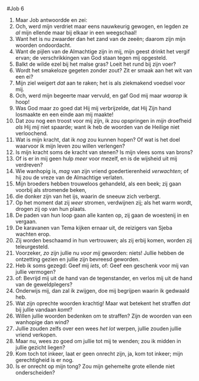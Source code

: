 #Job 6
1. Maar Job antwoordde en zei: 
2. Och, werd mijn verdriet maar eens nauwkeurig gewogen, en legden ze *al* mijn ellende maar bij elkaar in een weegschaal! 
3. Want het is nu zwaarder dan het zand van de zeeën; daarom zijn mijn woorden ondoordacht. 
4. Want de pijlen van de Almachtige zijn in mij, mijn geest drinkt het vergif ervan; de verschrikkingen van God staan tegen mij opgesteld. 
5. Balkt de wilde ezel bij het malse gras? Loeit het rund bij zijn voer? 
6. Wordt het smakeloze gegeten zonder zout? Zit er smaak aan het wit van een ei? 
7. Mijn ziel weigert *dat* aan te raken; het is als ziekmakend voedsel voor mij. 
8. Och, werd mijn begeerte maar vervuld, en gaf God mij maar *waarop* ik hoop! 
9. Was God maar zo goed dat Hij mij verbrijzelde, dat Hij Zijn hand losmaakte en een einde aan mij maakte! 
10. Dat zou nog een troost voor mij zijn, ik zou opspringen in *mijn* droefheid *als* Hij *mij* niet spaarde; want ik heb de woorden van de Heilige niet verloochend. 
11. Wat is mijn kracht, dat ik *nog* zou kunnen hopen? Of wat is het doel waarvoor ik mijn leven zou willen verlengen? 
12. Is mijn kracht soms de kracht van stenen? Is mijn vlees soms van brons? 
13. Of is er in mij geen hulp *meer* voor mezelf, en is de wijsheid uit mij verdreven? 
14. Wie wanhopig is, *mag* van zijn vriend goedertierenheid *verwachten*; of hij zou de vreze van de Almachtige verlaten. 
15. Mijn broeders hebben trouweloos gehandeld, als een beek; zij gaan voorbij als stromende beken, 
16. die donker zijn van het ijs, waarin de sneeuw zich verbergt. 
17. Op het moment dat zij *weer* stromen, verdwijnen zij; als het warm wordt, drogen zij op van hun plaats. 
18. De paden van hun loop gaan alle kanten op, zij gaan de woestenij in en vergaan. 
19. De karavanen van Tema kijken ernaar uit, de reizigers van Sjeba wachten erop. 
20. Zij worden beschaamd in hun vertrouwen; als zij erbij komen, worden zij teleurgesteld. 
21. Voorzeker, *zo* zijn jullie nu *voor mij* geworden: niets! Jullie hebben de ontzetting gezien en jullie zijn bevreesd geworden. 
22. Heb ik soms gezegd: Geef mij *iets*, of: Geef een geschenk voor mij van jullie vermogen? 
23. of: Bevrijd mij uit de hand van de tegenstander, en verlos mij uit de hand van de geweldplegers? 
24. Onderwijs mij, dan zal ík zwijgen, doe mij begrijpen waarin ik gedwaald heb. 
25. Wat zijn oprechte woorden krachtig! Maar wat betekent het straffen *dat* bij jullie vandaan *komt*? 
26. Willen jullie woorden bedenken om te straffen? Zijn de woorden van een wanhopige dan wind? 
27. Jullie zouden zelfs over een wees *het lot* werpen, jullie zouden jullie vriend verkopen. 
28. Maar nu, wees zo goed om jullie tot mij te wenden; zou ik midden in jullie gezicht liegen? 
29. Kom toch tot inkeer, laat er geen onrecht zijn, ja, kom tot inkeer; mijn gerechtigheid is er nog. 
30. Is er onrecht op mijn tong? Zou mijn gehemelte grote ellende niet onderscheiden?
